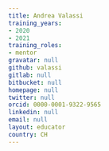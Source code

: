```yaml
---
title: Andrea Valassi
training_years:
- 2020
- 2021
training_roles:
- mentor
gravatar: null
github: valassi
gitlab: null
bitbucket: null
homepage: null
twitter: null
orcid: 0000-0001-9322-9565
linkedin: null
email: null
layout: educator
country: CH
---
```


<!-- Optional: Write something about yourself below the '- - >'.
You can use Markdown syntax to style this page.
-->
